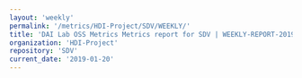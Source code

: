 ```yaml
---
layout: 'weekly'
permalink: '/metrics/HDI-Project/SDV/WEEKLY/'
title: 'DAI Lab OSS Metrics Metrics report for SDV | WEEKLY-REPORT-2019-01-20'
organization: 'HDI-Project'
repository: 'SDV'
current_date: '2019-01-20'
---
```

